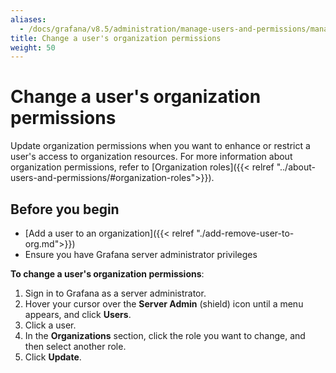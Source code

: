 ```yaml
---
aliases:
  - /docs/grafana/v8.5/administration/manage-users-and-permissions/manage-server-users/change-user-org-permissions/
title: Change a user's organization permissions
weight: 50
---
```


# Change a user's organization permissions

Update organization permissions when you want to enhance or restrict a user's access to organization resources. For more information about organization permissions, refer to [Organization roles]({{< relref "../about-users-and-permissions/#organization-roles">}}).

## Before you begin

- [Add a user to an organization]({{< relref "./add-remove-user-to-org.md">}})
- Ensure you have Grafana server administrator privileges

**To change a user's organization permissions**:

1. Sign in to Grafana as a server administrator.
1. Hover your cursor over the **Server Admin** (shield) icon until a menu appears, and click **Users**.
1. Click a user.
1. In the **Organizations** section, click the role you want to change, and then select another role.
1. Click **Update**.
